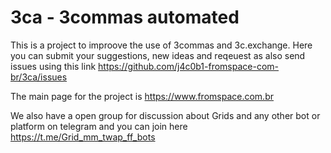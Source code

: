 # 3ca - 3commas automated

This is a project to improove the use of 3commas and 3c.exchange.
Here you can submit your suggestions, new ideas and reqeuest as also send issues using this link https://github.com/j4c0b1-fromspace-com-br/3ca/issues

The main page for the project is https://www.fromspace.com.br

We also have a open group for discussion about Grids and any other bot or platform on telegram and you can join here https://t.me/Grid_mm_twap_ff_bots
